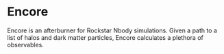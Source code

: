 # Encore
Encore is an afterburner for Rockstar Nbody simulations. Given a path to a list of halos and dark matter particles, Encore calculates a plethora of observables.
